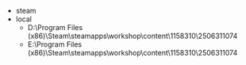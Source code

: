 - steam
- local
    - D:\Program Files (x86)\Steam\steamapps\workshop\content\1158310\2506311074
    - E:\Program Files (x86)\Steam\steamapps\workshop\content\1158310\2506311074
